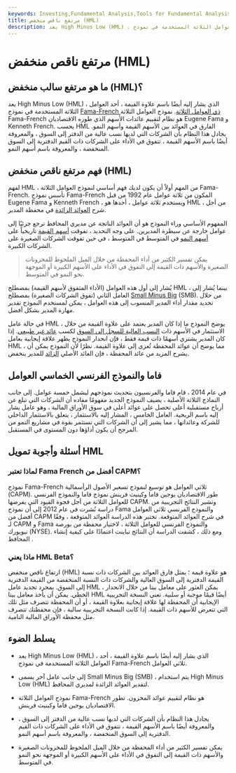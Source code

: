 ```yaml
---
keywords: Investing,Fundamental Analysis,Tools for Fundamental Analysis,Tools
title: مرتفع ناقص منخفض (HML)
description: يعد High Minus Low (HML) ، الذي يشار إليه أيضًا باسم علاوة القيمة ، أحد العوامل الثلاثة المستخدمة في نموذج Fama-French ذي العوامل الثلاثة.
---
```


# مرتفع ناقص منخفض (HML)
## ما هو مرتفع سالب منخفض (HML)؟

يعد High Minus Low (HML) ، الذي يشار إليه أيضًا باسم علاوة القيمة ، أحد العوامل الثلاثة المستخدمة في نموذج [Fama-French ذي العوامل الثلاثة](/famaandfrenchthreefactormodel). نموذج العوامل الثلاثة Fama-French هو نظام لتقييم عائدات الأسهم الذي طوره الاقتصاديان Eugene Fama و Kenneth French. يحسب HML الفارق في العوائد بين الأسهم القيمة وأسهم النمو. يجادل هذا النظام بأن الشركات التي لديها نسب عالية من الدفتر إلى السوق ، والمعروفة أيضًا باسم الأسهم القيمة ، تتفوق في الأداء على الشركات ذات القيم الدفترية إلى السوق المنخفضة ، والمعروفة باسم أسهم النمو.

## فهم مرتفع ناقص منخفض (HML)

لفهم HML ، من المهم أولاً أن يكون لديك فهم أساسي لنموذج العوامل الثلاثة Fama-French. تأسس نموذج Fama-French المكون من ثلاثة عوامل عام 1992 من قبل Eugene Fama و Kenneth French ، ويستخدم ثلاثة عوامل ، أحدها هو HML ، من أجل شرح [العوائد الزائدة](/excessreturn) في محفظة المدير.

المفهوم الأساسي وراء النموذج هو أن العوائد الناتجة عن مديري المحافظ ترجع جزئيًا إلى عوامل خارجة عن سيطرة المديرين. على وجه التحديد ، تفوقت [أسهم القيمة](/valuestock) تاريخياً على [أسهم النمو](/growthstock) في المتوسط في المتوسط ، في حين تفوقت الشركات الصغيرة على الشركات الكبيرة.

> يمكن تفسير الكثير من أداء المحفظة من خلال الميل الملحوظ للمخزونات الصغيرة والأسهم ذات القيمة إلى التفوق في الأداء على الأسهم الكبيرة أو الموجهة نحو النمو في المتوسط.

>

يُشار إلى أول هذه العوامل (الأداء المتفوق لأسهم القيمة) بمصطلح HML ، بينما يُشار إلى العامل الثاني (تفوق الشركات الصغيرة) بمصطلح [Small Minus Big](/small_minus_big) (SMB). من خلال تحديد مقدار أداء المدير المنسوب إلى هذه العوامل ، يمكن لمستخدم النموذج تقدير مهارة المدير بشكل أفضل.

في حالة عامل HML ، يوضح النموذج ما إذا كان المدير يعتمد على علاوة القيمة من خلال الاستثمار في الأسهم ذات [النسب العالية للسجل إلى السوق](/booktomarketratio) لكسب [عائد غير طبيعي](/abnormalreturn). إذا كان المدير يشتري أسهمًا ذات قيمة فقط ، فإن انحدار النموذج يظهر علاقة إيجابية بعامل HML ، مما يوضح أن عوائد المحفظة تُعزى إلى علاوة القيمة. نظرًا لأن النموذج يمكن أن يشرح المزيد من عائد المحفظة ، فإن العائد الأصلي [الزائد](/excessreturn) للمدير ينخفض.

## فاما والنموذج الفرنسي الخماسي العوامل

في عام 2014 ، قام فاما والفرنسيون بتحديث نموذجهم ليشمل خمسة عوامل. إلى جانب النماذج الثلاثة الأصلية ، يضيف النموذج الجديد مفهومًا مفاده أن الشركات التي تبلغ عن أرباح مستقبلية أعلى تحصل على عوائد أعلى في سوق الأوراق المالية ، وهو عامل يشار إليه باسم الربحية. العامل الخامس ، المشار إليه بالاستثمار ، يتعلق بالاستثمار الداخلي للشركة وعائداتها ، مما يشير إلى أن الشركات التي تستثمر بقوة في مشاريع النمو من المرجح أن يكون أداؤها دون المستوى في المستقبل.

## أسئلة وأجوبة تمويل HML

### لماذا تعتبر Fama French أفضل من CAPM؟

نموذج Fama-French ثلاثي العوامل هو توسيع لنموذج تسعير الأصول الرأسمالية (CAPM). طور الاقتصاديان يوجين فاما وكينيث فرينش نموذج فاما والنموذج الفرنسي للعوامل الثلاثة من أجل فجوة القيود التي يفرضها CAPM. وتشير النتائج التجريبية من دراسة نُشرت في عام 2012 إلى أن نموذج Fama والنموذج الفرنسي ثلاثي العوامل أفضل من CAPM في شرح العوائد المتوقعة. تختبر هذه الدراسة العوائد المتوقعة ، وفقًا لـ CAPM و Fama والنموذج الفرنسي للعوامل الثلاثة ، لاختيار محفظة من بورصة نيويورك (NYSE). ومع ذلك ، كشفت الدراسة أن النتائج تباينت اعتمادًا على كيفية إنشاء المحافظ .

### ماذا يعني HML Beta؟

ارتفاع ناقص منخفض (HML) هو علاوة قيمة ؛ يمثل فارق العوائد بين الشركات ذات نسبة القيمة الدفترية إلى السوق العالية والشركات ذات النسبة المنخفضة من القيمة الدفترية إلى السوق. بمجرد تحديد عامل HML ، يمكن العثور على معامل بيتا من خلال الانحدار الخطي. يمكن أن يأخذ معامل بيتا HML أيضًا قيمًا موجبة أو سلبية. تعني النسخة التجريبية الإيجابية أن المحفظة لها علاقة إيجابية بعلاوة القيمة ، أو أن المحفظة تتصرف مثل تلك التي تتعرض للأسهم ذات القيمة. إذا كانت النسخة التجريبية سالبة ، فإن محفظتك تتصرف مثل محفظة الأوراق المالية النامية.

## يسلط الضوء

- يعد High Minus Low (HML) ، الذي يشار إليه أيضًا باسم علاوة القيمة ، أحد العوامل الثلاثة المستخدمة في نموذج Fama-French ثلاثي العوامل.

- إلى جانب عامل آخر يسمى Small Minus Big (SMB) ، يتم استخدام High Minus Low (HML) لتقدير العوائد الزائدة لمديري المحافظ.

- نموذج العوامل الثلاثة Fama-French هو نظام لتقييم عوائد المخزون. تطور الاقتصاديان يوجين فاما وكينيث فرينش.

- يجادل هذا النظام بأن الشركات التي لديها نسب عالية من الدفتر إلى السوق ، والمعروفة أيضًا باسم الأسهم القيمة ، تتفوق في الأداء على الشركات ذات القيم الدفترية إلى السوق المنخفضة ، والمعروفة باسم أسهم النمو.

- يمكن تفسير الكثير من أداء المحفظة من خلال الميل الملحوظ للمخزونات الصغيرة والأسهم ذات القيمة إلى التفوق في الأداء على الأسهم الكبيرة أو الموجهة نحو النمو في المتوسط.


